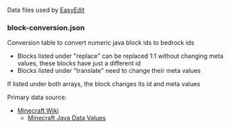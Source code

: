 Data files used by [EasyEdit](https://github.com/platz1de/EasyEdit)

### block-conversion.json

Conversion table to convert numeric java block ids to bedrock ids

- Blocks listed under "replace" can be replaced 1:1 without changing meta values, these blocks have just a different id
- Blocks listed under "translate" need to change their meta values

If listed under both arrays, the block changes its id and meta values

Primary data source:
- [Minecraft Wiki](https://minecraft.fandom.com/)
  - [Minecraft Java Data Values](https://minecraft.fandom.com/wiki/Java_Edition_data_values/Pre-flattening)